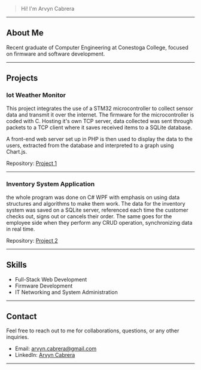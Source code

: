 > Hi! I'm Arvyn Cabrera

---

## About Me

Recent graduate of Computer Engineering at Conestoga College, focused on firmware and software development.

---

## Projects

### Iot Weather Monitor

This project integrates the use of a STM32 microcontroller to collect sensor data and transmit it over the internet. The firmware for the microcontroller is coded with C. Hosting it's own TCP server, data collected was sent through packets to a TCP client where it saves received items to a SQLite database.

A front-end web server set up in PHP is then used to display the data to the users, extracted from the database and interpreted to a graph using Chart.js.

Repository: [Project 1](https://github.com/Akcabrera10/IoT-Weather-Monitor)

---

### Inventory System Application

the whole program was done on C# WPF with emphasis on using data structures and algorithms to make them work. The data for the inventory system was saved on a SQLite server, referenced each time the customer checks out, signs out or cancels their order. The same goes for the employee side when they perform any CRUD operation, synchronizing data in real time.

Repository: [Project 2](https://github.com/Akcabrera10/Inventory-System)

---

## Skills

- Full-Stack Web Development
- Firmware Development
- IT Networking and System Administration

---

## Contact

Feel free to reach out to me for collaborations, questions, or any other inquiries.

- Email: arvyn.cabrera@gmail.com
- LinkedIn: [Arvyn Cabrera](https://www.linkedin.com/in/akcabrera/)

---
